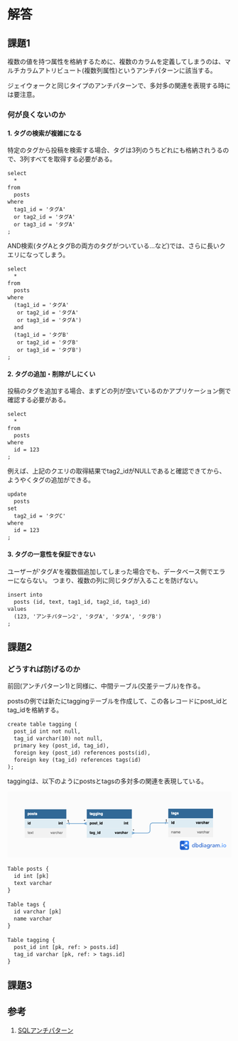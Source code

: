# 解答
## 課題1

複数の値を持つ属性を格納するために、複数のカラムを定義してしまうのは、マルチカラムアトリビュート(複数列属性)というアンチパターンに該当する。

ジェイウォークと同じタイプのアンチパターンで、多対多の関連を表現する時には要注意。

### 何が良くないのか

#### 1. タグの検索が複雑になる

特定のタグから投稿を検索する場合、タグは3列のうちどれにも格納されうるので、3列すべてを取得する必要がある。

```
select
  *
from
  posts
where
  tag1_id = 'タグA'
  or tag2_id = 'タグA'
  or tag3_id = 'タグA'
;
```

AND検索(タグAとタグBの両方のタグがついている…など)では、さらに長いクエリになってしまう。

```
select
  *
from
  posts
where
  (tag1_id = 'タグA'
   or tag2_id = 'タグA'
   or tag3_id = 'タグA')
  and
  (tag1_id = 'タグB'
   or tag2_id = 'タグB'
   or tag3_id = 'タグB')
;
```

#### 2. タグの追加・削除がしにくい

投稿のタグを追加する場合、まずどの列が空いているのかアプリケーション側で確認する必要がある。

```
select
  *
from
  posts
where
  id = 123
;
```

例えば、上記のクエリの取得結果でtag2_idがNULLであると確認できてから、ようやくタグの追加ができる。

```
update
  posts
set
  tag2_id = 'タグC'
where
  id = 123
;
```

#### 3. タグの一意性を保証できない

ユーザーが'タグA'を複数個追加してしまった場合でも、データベース側でエラーにならない。
つまり、複数の列に同じタグが入ることを防げない。

```
insert into
  posts (id, text, tag1_id, tag2_id, tag3_id)
values
  (123, 'アンチパターン2', 'タグA', 'タグA', 'タグB')
;
```


## 課題2
### どうすれば防げるのか

前回(アンチパターン1)と同様に、中間テーブル(交差テーブル)を作る。

postsの例では新たにtaggingテーブルを作成して、この各レコードにpost_idとtag_idを格納する。

```
create table tagging (
  post_id int not null,
  tag_id varchar(10) not null,
  primary key (post_id, tag_id),
  foreign key (post_id) references posts(id),
  foreign key (tag_id) references tags(id)
);
```

taggingは、以下のようにpostsとtagsの多対多の関連を表現している。

![ER図](./erd.png)
```
Table posts {
  id int [pk]
  text varchar
}

Table tags {
  id varchar [pk]
  name varchar
}

Table tagging {
  post_id int [pk, ref: > posts.id]
  tag_id varchar [pk, ref: > tags.id]
}
```

## 課題3


<a id="ref"></a>
## 参考

1. [SQLアンチパターン](https://www.oreilly.co.jp/books/9784873115894/)